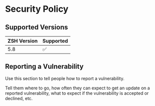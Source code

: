# Security Policy

## Supported Versions

| ZSH Version | Supported          |
| ----------- | ------------------ |
| 5.8         | :white_check_mark: |

## Reporting a Vulnerability

Use this section to tell people how to report a vulnerability.

Tell them where to go, how often they can expect to get an update on a
reported vulnerability, what to expect if the vulnerability is accepted or
declined, etc.
